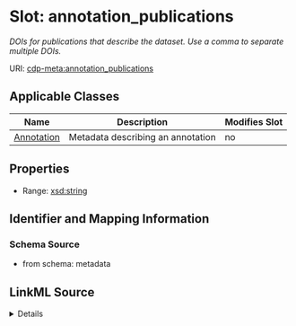 # Slot: annotation_publications


_DOIs for publications that describe the dataset. Use a comma to separate multiple DOIs._



URI: [cdp-meta:annotation_publications](metadataannotation_publications)



<!-- no inheritance hierarchy -->




## Applicable Classes

| Name | Description | Modifies Slot |
| --- | --- | --- |
[Annotation](Annotation.md) | Metadata describing an annotation |  no  |







## Properties

* Range: [xsd:string](http://www.w3.org/2001/XMLSchema#string)





## Identifier and Mapping Information







### Schema Source


* from schema: metadata




## LinkML Source

<details>
```yaml
name: annotation_publications
description: DOIs for publications that describe the dataset. Use a comma to separate
  multiple DOIs.
from_schema: metadata
exact_mappings:
- cdp-common:annotation_publication
rank: 1000
alias: annotation_publications
owner: Annotation
domain_of:
- Annotation
range: string
inlined: true
inlined_as_list: true

```
</details>
